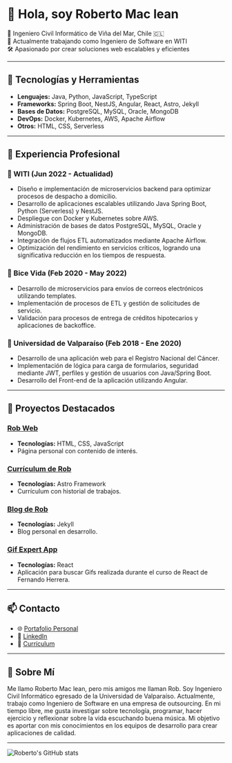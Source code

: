 # 👋 Hola, soy Roberto Mac lean

🎯 Ingeniero Civil Informático de Viña del Mar, Chile 🇨🇱  
💼 Actualmente trabajando como Ingeniero de Software en WITI  
🛠️ Apasionado por crear soluciones web escalables y eficientes

---

## 🧰 Tecnologías y Herramientas

- **Lenguajes:** Java, Python, JavaScript, TypeScript
- **Frameworks:** Spring Boot, NestJS, Angular, React, Astro, Jekyll
- **Bases de Datos:** PostgreSQL, MySQL, Oracle, MongoDB
- **DevOps:** Docker, Kubernetes, AWS, Apache Airflow
- **Otros:** HTML, CSS, Serverless

---

## 💼 Experiencia Profesional

### 🏢 WITI (Jun 2022 - Actualidad)
- Diseño e implementación de microservicios backend para optimizar procesos de despacho a domicilio.
- Desarrollo de aplicaciones escalables utilizando Java Spring Boot, Python (Serverless) y NestJS.
- Despliegue con Docker y Kubernetes sobre AWS.
- Administración de bases de datos PostgreSQL, MySQL, Oracle y MongoDB.
- Integración de flujos ETL automatizados mediante Apache Airflow.
- Optimización del rendimiento en servicios críticos, logrando una significativa reducción en los tiempos de respuesta.

### 🏢 Bice Vida (Feb 2020 - May 2022)
- Desarrollo de microservicios para envíos de correos electrónicos utilizando templates.
- Implementación de procesos de ETL y gestión de solicitudes de servicio.
- Validación para procesos de entrega de créditos hipotecarios y aplicaciones de backoffice.

### 🏢 Universidad de Valparaíso (Feb 2018 - Ene 2020)
- Desarrollo de una aplicación web para el Registro Nacional del Cáncer.
- Implementación de lógica para carga de formularios, seguridad mediante JWT, perfiles y gestión de usuarios con Java/Spring Boot.
- Desarrollo del Front-end de la aplicación utilizando Angular.

---

## 🚀 Proyectos Destacados

### [Rob Web](https://rob-maclean.netlify.app/)
- **Tecnologías:** HTML, CSS, JavaScript
- Página personal con contenido de interés.

### [Currículum de Rob](https://rob-resume.netlify.app/)
- **Tecnologías:** Astro Framework
- Currículum con historial de trabajos.

### [Blog de Rob](https://rob-blog.netlify.app/)
- **Tecnologías:** Jekyll
- Blog personal en desarrollo.

### [Gif Expert App](https://gif-fernando-herrera-course.netlify.app/)
- **Tecnologías:** React
- Aplicación para buscar Gifs realizada durante el curso de React de Fernando Herrera.

---

## 📫 Contacto

- 🌐 [Portafolio Personal](https://robmaclean-portfolio.netlify.app/)
- 💼 [LinkedIn](https://linkedin.com/in/roberto-maclean)
- 📄 [Currículum](https://rob-resume.netlify.app/)

---

## 🎯 Sobre Mí

Me llamo Roberto Mac lean, pero mis amigos me llaman Rob. Soy Ingeniero Civil Informático egresado de la Universidad de Valparaíso. Actualmente, trabajo como Ingeniero de Software en una empresa de outsourcing. En mi tiempo libre, me gusta investigar sobre tecnología, programar, hacer ejercicio y reflexionar sobre la vida escuchando buena música. Mi objetivo es aportar con mis conocimientos en los equipos de desarrollo para crear aplicaciones de calidad.

---

![Roberto's GitHub stats](https://github-readme-stats.vercel.app/api?username=robertoMaclean&show_icons=true&theme=radical)

